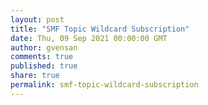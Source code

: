 ```yaml
---
layout: post
title: "SMF Topic Wildcard Subscription"
date: Thu, 09 Sep 2021 00:00:00 GMT
author: gvensan
comments: true
published: true
share: true
permalink: smf-topic-wildcard-subscription
---
```

